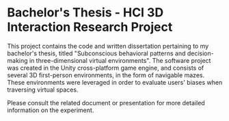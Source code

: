 # Bachelor's Thesis - HCI 3D Interaction Research Project

This project contains the code and written dissertation pertaining to my bachelor's thesis, titled "Subconscious behavioral patterns and decision-making in three-dimensional virtual environments". The software project was created in the Unity cross-platform game engine, and consists of several 3D first-person environments, in the form of navigable mazes. These environments were leveraged in order to evaluate users' biases when traversing virtual spaces.

Please consult the related document or presentation for more detailed information on the experiment.
